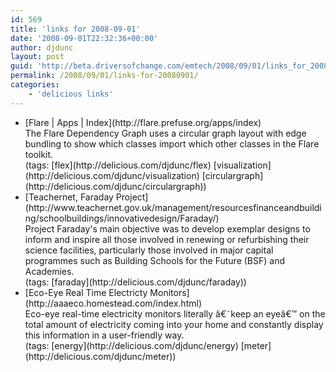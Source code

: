 ```yaml
---
id: 569
title: 'links for 2008-09-01'
date: '2008-09-01T22:32:36+00:00'
author: djdunc
layout: post
guid: 'http://beta.driversofchange.com/emtech/2008/09/01/links_for_20080901/'
permalink: /2008/09/01/links-for-20080901/
categories:
    - 'delicious links'
---
```


- <div class="delicious-link">[Flare | Apps | Index](http://flare.prefuse.org/apps/index)</div><div class="delicious-extended">The Flare Dependency Graph uses a circular graph layout with edge bundling to show which classes import which other classes in the Flare toolkit.</div><div class="delicious-tags">(tags: [flex](http://delicious.com/djdunc/flex) [visualization](http://delicious.com/djdunc/visualization) [circulargraph](http://delicious.com/djdunc/circulargraph))</div>
- <div class="delicious-link">[Teachernet, Faraday Project](http://www.teachernet.gov.uk/management/resourcesfinanceandbuilding/schoolbuildings/innovativedesign/Faraday/)</div><div class="delicious-extended">Project Faraday's main objective was to develop exemplar designs to inform and inspire all those involved in renewing or refurbishing their science facilities, particularly those involved in major capital programmes such as Building Schools for the Future (BSF) and Academies.</div><div class="delicious-tags">(tags: [faraday](http://delicious.com/djdunc/faraday))</div>
- <div class="delicious-link">[Eco-Eye Real Time Electricty Monitors](http://aaaeco.homestead.com/index.html)</div><div class="delicious-extended">Eco-eye real-time electricity monitors literally â&#128;&#152;keep an eyeâ&#128;&#153; on the total amount of electricity coming into your home and constantly display this information in a user-friendly way.</div><div class="delicious-tags">(tags: [energy](http://delicious.com/djdunc/energy) [meter](http://delicious.com/djdunc/meter))</div>